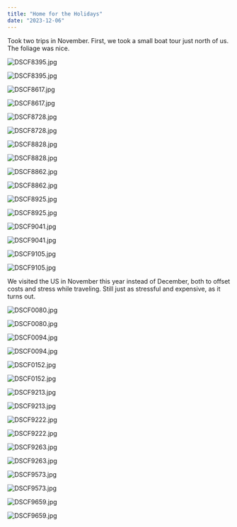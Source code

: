 ```yaml
---
title: "Home for the Holidays"
date: "2023-12-06"
---
```


Took two trips in November. First, we took a small boat tour just north of us. The foliage was nice.

<img src="https://images.squarespace-cdn.com/content/v1/6510e0308bfa4f011936cb7c/1704851069890-7UJL0FZDMDKHPEXT69RF/DSCF8395.jpg" alt="DSCF8395.jpg" />

![DSCF8395.jpg](https://images.squarespace-cdn.com/content/v1/6510e0308bfa4f011936cb7c/1704851069890-7UJL0FZDMDKHPEXT69RF/DSCF8395.jpg)

<img src="https://images.squarespace-cdn.com/content/v1/6510e0308bfa4f011936cb7c/1704851068545-0KUBK8BJ2BIQWVJM7BTD/DSCF8617.jpg" alt="DSCF8617.jpg" />

![DSCF8617.jpg](https://images.squarespace-cdn.com/content/v1/6510e0308bfa4f011936cb7c/1704851068545-0KUBK8BJ2BIQWVJM7BTD/DSCF8617.jpg)

<img src="https://images.squarespace-cdn.com/content/v1/6510e0308bfa4f011936cb7c/1704851073291-IEBICT9AW6IDC6CAC51S/DSCF8728.jpg" alt="DSCF8728.jpg" />

![DSCF8728.jpg](https://images.squarespace-cdn.com/content/v1/6510e0308bfa4f011936cb7c/1704851073291-IEBICT9AW6IDC6CAC51S/DSCF8728.jpg)

<img src="https://images.squarespace-cdn.com/content/v1/6510e0308bfa4f011936cb7c/1704851083625-U2INOH9D6WQ07V4SPVWS/DSCF8828.jpg" alt="DSCF8828.jpg" />

![DSCF8828.jpg](https://images.squarespace-cdn.com/content/v1/6510e0308bfa4f011936cb7c/1704851083625-U2INOH9D6WQ07V4SPVWS/DSCF8828.jpg)

<img src="https://images.squarespace-cdn.com/content/v1/6510e0308bfa4f011936cb7c/1704851091666-Z5VVZ2D8PB83BSAMES44/DSCF8862.jpg" alt="DSCF8862.jpg" />

![DSCF8862.jpg](https://images.squarespace-cdn.com/content/v1/6510e0308bfa4f011936cb7c/1704851091666-Z5VVZ2D8PB83BSAMES44/DSCF8862.jpg)

<img src="https://images.squarespace-cdn.com/content/v1/6510e0308bfa4f011936cb7c/1704851092524-HN8QBMCX6LFJJMI3P5TL/DSCF8925.jpg" alt="DSCF8925.jpg" />

![DSCF8925.jpg](https://images.squarespace-cdn.com/content/v1/6510e0308bfa4f011936cb7c/1704851092524-HN8QBMCX6LFJJMI3P5TL/DSCF8925.jpg)

<img src="https://images.squarespace-cdn.com/content/v1/6510e0308bfa4f011936cb7c/1704851099161-UEN3OVRWNJUZ6N120H8F/DSCF9041.jpg" alt="DSCF9041.jpg" />

![DSCF9041.jpg](https://images.squarespace-cdn.com/content/v1/6510e0308bfa4f011936cb7c/1704851099161-UEN3OVRWNJUZ6N120H8F/DSCF9041.jpg)

<img src="https://images.squarespace-cdn.com/content/v1/6510e0308bfa4f011936cb7c/1704851100506-878P0OBLB0KKBDK0COQX/DSCF9105.jpg" alt="DSCF9105.jpg" />

![DSCF9105.jpg](https://images.squarespace-cdn.com/content/v1/6510e0308bfa4f011936cb7c/1704851100506-878P0OBLB0KKBDK0COQX/DSCF9105.jpg)

We visited the US in November this year instead of December, both to offset costs and stress while traveling. Still just as stressful and expensive, as it turns out.

<img src="https://images.squarespace-cdn.com/content/v1/6510e0308bfa4f011936cb7c/1704851218905-UGUOLVDP9183XKL3LX3X/DSCF0080.jpg" alt="DSCF0080.jpg" />

![DSCF0080.jpg](https://images.squarespace-cdn.com/content/v1/6510e0308bfa4f011936cb7c/1704851218905-UGUOLVDP9183XKL3LX3X/DSCF0080.jpg)

<img src="https://images.squarespace-cdn.com/content/v1/6510e0308bfa4f011936cb7c/1704851219967-PAJLC1BTTF07N2BYOS2G/DSCF0094.jpg" alt="DSCF0094.jpg" />

![DSCF0094.jpg](https://images.squarespace-cdn.com/content/v1/6510e0308bfa4f011936cb7c/1704851219967-PAJLC1BTTF07N2BYOS2G/DSCF0094.jpg)

<img src="https://images.squarespace-cdn.com/content/v1/6510e0308bfa4f011936cb7c/1704851224201-7KA40OYFY1N8Y1J90HUE/DSCF0152.jpg" alt="DSCF0152.jpg" />

![DSCF0152.jpg](https://images.squarespace-cdn.com/content/v1/6510e0308bfa4f011936cb7c/1704851224201-7KA40OYFY1N8Y1J90HUE/DSCF0152.jpg)

<img src="https://images.squarespace-cdn.com/content/v1/6510e0308bfa4f011936cb7c/1704851224492-W93G7DT33HYZ491DMP55/DSCF9213.jpg" alt="DSCF9213.jpg" />

![DSCF9213.jpg](https://images.squarespace-cdn.com/content/v1/6510e0308bfa4f011936cb7c/1704851224492-W93G7DT33HYZ491DMP55/DSCF9213.jpg)

<img src="https://images.squarespace-cdn.com/content/v1/6510e0308bfa4f011936cb7c/1704851226566-JXJ5B4T1WO42E60D8VSQ/DSCF9222.jpg" alt="DSCF9222.jpg" />

![DSCF9222.jpg](https://images.squarespace-cdn.com/content/v1/6510e0308bfa4f011936cb7c/1704851226566-JXJ5B4T1WO42E60D8VSQ/DSCF9222.jpg)

<img src="https://images.squarespace-cdn.com/content/v1/6510e0308bfa4f011936cb7c/1704851227637-BE6GGCBERZL34VAKK5HA/DSCF9263.jpg" alt="DSCF9263.jpg" />

![DSCF9263.jpg](https://images.squarespace-cdn.com/content/v1/6510e0308bfa4f011936cb7c/1704851227637-BE6GGCBERZL34VAKK5HA/DSCF9263.jpg)

<img src="https://images.squarespace-cdn.com/content/v1/6510e0308bfa4f011936cb7c/1704851231205-HVU5ZHKO3FLJLJP4JIX2/DSCF9573.jpg" alt="DSCF9573.jpg" />

![DSCF9573.jpg](https://images.squarespace-cdn.com/content/v1/6510e0308bfa4f011936cb7c/1704851231205-HVU5ZHKO3FLJLJP4JIX2/DSCF9573.jpg)

<img src="https://images.squarespace-cdn.com/content/v1/6510e0308bfa4f011936cb7c/1704851233388-3AVNW53RER4S0JJZ2JT6/DSCF9659.jpg" alt="DSCF9659.jpg" />

![DSCF9659.jpg](https://images.squarespace-cdn.com/content/v1/6510e0308bfa4f011936cb7c/1704851233388-3AVNW53RER4S0JJZ2JT6/DSCF9659.jpg)
